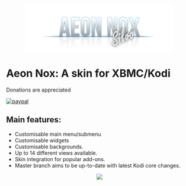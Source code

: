 <p align="center">
<img src="https://github.com/BigNoid/Aeon-Nox/raw/master/media/aeon-nox-logo.png" width="400" align="middle">
</p>

# Aeon Nox: A skin for XBMC/Kodi
Donations are appreciated

[![paypal](https://www.paypalobjects.com/en_US/i/btn/btn_donateCC_LG.gif)](https://www.paypal.com/cgi-bin/webscr?cmd=_s-xclick&hosted_button_id=DYAH75J73YP36)

## Main features:
- Customisable main menu/submenu
- Customisable widgets
- Customisable backgrounds.
- Up to 14 different views available.
- Skin integration for popular add-ons.
- Master branch aims to be up-to-date with latest Kodi core changes.


<p align="center">
<img src="https://raw.githubusercontent.com/BigNoid/Aeon-Nox/master/fanart.jpg">
</p>



